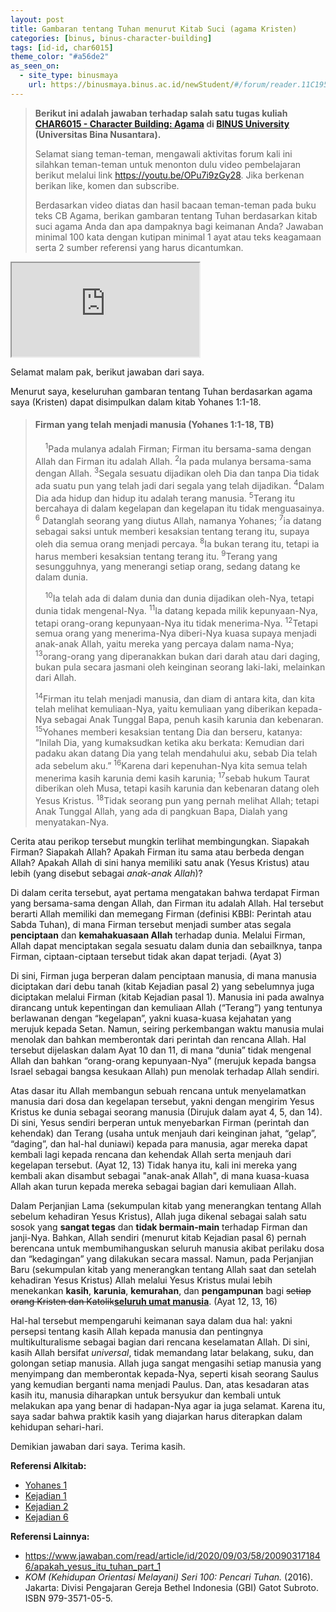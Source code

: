 ```yaml
---
layout: post
title: Gambaran tentang Tuhan menurut Kitab Suci (agama Kristen)
categories: [binus, binus-character-building]
tags: [id-id, char6015]
theme_color: "#a56de2"
as_seen_on:
  - site_type: binusmaya
    url: https://binusmaya.binus.ac.id/newStudent/#/forum/reader.11C1956E-D068-4137-9EA7-18A2FC002008?id=1
---
```

> **Berikut ini adalah jawaban terhadap salah satu tugas kuliah [CHAR6015 - Character Building: Agama](https://curriculum.binus.ac.id/course/char6015/) di [BINUS University](https://binus.ac.id) (Universitas Bina Nusantara).**
> 
> Selamat siang teman-teman, mengawali aktivitas forum kali ini silahkan teman-teman untuk menonton dulu video pembelajaran berikut melalui link <https://youtu.be/OPu7i9zGy28>. Jika berkenan berikan like, komen dan subscribe.
> 
> Berdasarkan video diatas dan hasil bacaan teman-teman pada buku teks CB Agama, berikan gambaran tentang Tuhan berdasarkan kitab suci agama Anda dan apa dampaknya bagi keimanan Anda? Jawaban minimal 100 kata dengan kutipan minimal 1 ayat atau teks keagamaan serta 2 sumber referensi yang harus dicantumkan.

<iframe class="w-full h-300" src="https://www.youtube.com/embed/OPu7i9zGy28" allow="accelerometer; autoplay; clipboard-write; encrypted-media; gyroscope; picture-in-picture"></iframe>

Selamat malam pak, berikut jawaban dari saya.

Menurut saya, keseluruhan gambaran tentang Tuhan berdasarkan agama saya (Kristen) dapat disimpulkan dalam kitab Yohanes 1:1-18.

> #### Firman yang telah menjadi manusia (Yohanes 1:1-18, TB)
> 
> &nbsp;&nbsp;&nbsp;&nbsp;<sup>1</sup>Pada mulanya adalah Firman; Firman itu bersama-sama dengan Allah dan Firman itu adalah Allah. <sup>2</sup>Ia pada mulanya bersama-sama dengan Allah. <sup>3</sup>Segala sesuatu dijadikan oleh Dia dan tanpa Dia tidak ada suatu pun yang telah jadi dari segala yang telah dijadikan. <sup>4</sup>Dalam Dia ada hidup dan hidup itu adalah terang manusia. <sup>5</sup>Terang itu bercahaya di dalam kegelapan dan kegelapan itu tidak menguasainya. <sup>6</sup> Datanglah seorang yang diutus Allah, namanya Yohanes; <sup>7</sup>ia datang sebagai saksi untuk memberi kesaksian tentang terang itu, supaya oleh dia semua orang menjadi percaya. <sup>8</sup>Ia bukan terang itu, tetapi ia harus memberi kesaksian tentang terang itu. <sup>9</sup>Terang yang sesungguhnya, yang menerangi setiap orang, sedang datang ke dalam dunia.
> 
> &nbsp;&nbsp;&nbsp;&nbsp;<sup>10</sup>Ia telah ada di dalam dunia dan dunia dijadikan oleh-Nya, tetapi dunia tidak mengenal-Nya. <sup>11</sup>Ia datang kepada milik kepunyaan-Nya, tetapi orang-orang kepunyaan-Nya itu tidak menerima-Nya. <sup>12</sup>Tetapi semua orang yang menerima-Nya diberi-Nya kuasa supaya menjadi anak-anak Allah, yaitu mereka yang percaya dalam nama-Nya; <sup>13</sup>orang-orang yang diperanakkan bukan dari darah atau dari daging, bukan pula secara jasmani oleh keinginan seorang laki-laki, melainkan dari Allah.
> 
> <sup>14</sup>Firman itu telah menjadi manusia, dan diam di antara kita, dan kita telah melihat kemuliaan-Nya, yaitu kemuliaan yang diberikan kepada-Nya sebagai Anak Tunggal Bapa, penuh kasih karunia dan kebenaran. <sup>15</sup>Yohanes memberi kesaksian tentang Dia dan berseru, katanya: ”Inilah Dia, yang kumaksudkan ketika aku berkata: Kemudian dari padaku akan datang Dia yang telah mendahului aku, sebab Dia telah ada sebelum aku.” <sup>16</sup>Karena dari kepenuhan-Nya kita semua telah menerima kasih karunia demi kasih karunia; <sup>17</sup>sebab hukum Taurat diberikan oleh Musa, tetapi kasih karunia dan kebenaran datang oleh Yesus Kristus.
<sup>18</sup>Tidak seorang pun yang pernah melihat Allah; tetapi Anak Tunggal Allah, yang ada di pangkuan Bapa, Dialah yang menyatakan-Nya.

Cerita atau perikop tersebut mungkin terlihat membingungkan. Siapakah Firman? Siapakah Allah? Apakah Firman itu sama atau berbeda dengan Allah? Apakah Allah di sini hanya memiliki satu anak (Yesus Kristus) atau lebih (yang disebut sebagai <i>anak-anak Allah</i>)?

Di dalam cerita tersebut, ayat pertama mengatakan bahwa terdapat Firman yang bersama-sama dengan Allah, dan Firman itu adalah Allah. Hal tersebut berarti Allah memiliki dan memegang Firman (definisi KBBI: Perintah atau Sabda Tuhan), di mana Firman tersebut menjadi sumber atas segala <b>penciptaan</b> dan <b>kemahakuasaan Allah</b> terhadap dunia. Melalui Firman, Allah dapat menciptakan segala sesuatu dalam dunia dan sebailknya, tanpa Firman, ciptaan-ciptaan tersebut tidak akan dapat terjadi. (Ayat 3)

Di sini, Firman juga berperan dalam penciptaan manusia, di mana manusia diciptakan dari debu tanah (kitab Kejadian pasal 2) yang sebelumnya juga diciptakan melalui Firman (kitab Kejadian pasal 1). Manusia ini pada awalnya dirancang untuk kepentingan dan kemuliaan Allah (“Terang”) yang tentunya berlawanan dengan “kegelapan”, yakni kuasa-kuasa kejahatan yang merujuk kepada Setan. Namun, seiring perkembangan waktu manusia mulai menolak dan bahkan memberontak dari perintah dan rencana Allah. Hal tersebut dijelaskan dalam Ayat 10 dan 11, di mana “dunia” tidak mengenal Allah dan bahkan “orang-orang kepunyaan-Nya” (merujuk kepada bangsa Israel sebagai bangsa kesukaan Allah) pun menolak terhadap Allah sendiri.

Atas dasar itu Allah membangun sebuah rencana untuk menyelamatkan manusia dari dosa dan kegelapan tersebut, yakni dengan mengirim Yesus Kristus ke dunia sebagai seorang manusia (Dirujuk dalam ayat 4, 5, dan 14). Di sini, Yesus sendiri berperan untuk menyebarkan Firman (perintah dan kehendak) dan Terang (usaha untuk menjauh dari keinginan jahat, “gelap”, “daging”, dan hal-hal duniawi) kepada para manusia, agar mereka dapat kembali lagi kepada rencana dan kehendak Allah serta menjauh dari kegelapan tersebut. (Ayat 12, 13) Tidak hanya itu, kali ini mereka yang kembali akan disambut sebagai "anak-anak Allah", di mana kuasa-kuasa Allah akan turun kepada mereka sebagai bagian dari kemuliaan Allah.

Dalam Perjanjian Lama (sekumpulan kitab yang menerangkan tentang Allah sebelum kehadiran Yesus Kristus), Allah juga dikenal sebagai salah satu sosok yang <b>sangat tegas</b> dan <b>tidak bermain-main</b> terhadap Firman dan janji-Nya. Bahkan, Allah sendiri (menurut kitab Kejadian pasal 6) pernah berencana untuk membumihanguskan seluruh manusia akibat perilaku dosa dan “kedagingan” yang dilakukan secara massal. Namun, pada Perjanjian Baru (sekumpulan kitab yang menerangkan tentang Allah saat dan setelah kehadiran Yesus Kristus) Allah melalui Yesus Kristus mulai lebih menekankan <b>kasih</b>, <b>karunia</b>, <b>kemurahan</b>, dan <b>pengampunan</b> bagi <del>setiap orang Kristen dan Katolik</del><ins><b>seluruh umat manusia</b></ins>. (Ayat 12, 13, 16)

Hal-hal tersebut mempengaruhi keimanan saya dalam dua hal: yakni persepsi tentang kasih Allah kepada manusia dan pentingnya multikulturalisme sebagai bagian dari rencana keselamatan Allah. Di sini, kasih Allah bersifat <i>universal</i>, tidak memandang latar belakang, suku, dan golongan setiap manusia. Allah juga sangat mengasihi setiap manusia yang menyimpang dan memberontak kepada-Nya, seperti kisah seorang Saulus yang kemudian berganti nama menjadi Paulus. Dan, atas kesadaran atas kasih itu, manusia diharapkan untuk bersyukur dan kembali untuk melakukan apa yang benar di hadapan-Nya agar ia juga selamat. Karena itu, saya sadar bahwa praktik kasih yang diajarkan harus diterapkan dalam kehidupan sehari-hari.

Demikian jawaban dari saya. Terima kasih.

<b>Referensi Alkitab:</b>

<ul><li><a href="https://alkitab.sabda.org/bible.php?book=Yoh&chapter=1" target="_blank">Yohanes 1</a></li><li><a href="https://alkitab.sabda.org/bible.php?book=Kej&chapter=1" target="_blank">Kejadian 1</a></li><li><a href="https://alkitab.sabda.org/bible.php?book=Kej&chapter=2" target="_blank"> Kejadian 2</a></li><li><a href="https://alkitab.sabda.org/bible.php?book=Kej&chapter=6" target="_blank">Kejadian 6</a></li></ul>

<b>Referensi Lainnya:</b>

<ul><li><a href="https://www.jawaban.com/read/article/id/2020/09/03/58/200903171846/apakah_yesus_itu_tuhan_part_1" target="_blank">https://www.jawaban.com/read/article/id/2020/09/03/58/200903171846/apakah_yesus_itu_tuhan_part_1</a></li><li><i>KOM (Kehidupan Orientasi Melayani) Seri 100: Pencari Tuhan.</i> (2016). Jakarta: Divisi Pengajaran Gereja Bethel Indonesia (GBI) Gatot Subroto. ISBN 979-3571-05-5.</li></ul>